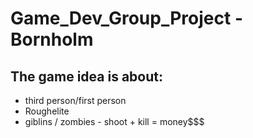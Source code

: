 # Game_Dev_Group_Project - Bornholm

## The game idea is about: 
- third person/first person
- Roughelite
- giblins / zombies - shoot + kill = money$$$
